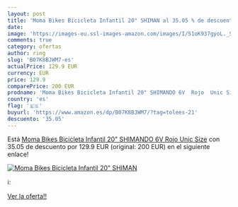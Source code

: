 ```yaml
---
layout: post
title: 'Moma Bikes Bicicleta Infantil 20" SHIMAN al 35.05 % de descuento'
date: 
image: 'https://images-eu.ssl-images-amazon.com/images/I/51oK937gyoL._SL200_.jpg'
comments: true
category: ofertas
author: ring
slug: 'B07K8BJWM7-es'
actualPrice: 129.9 EUR
currency: EUR
price: 129.9
comparePrice: 200 EUR
prodname: 'Moma Bikes Bicicleta Infantil 20" SHIMANDO 6V  Rojo  Unic Size'
country: 'es'
flag: '🇪🇸'
buyurl: 'https://www.amazon.es/dp/B07K8BJWM7/?tag=tolees-21'
descuento: '35.05'
---
```


Está [Moma Bikes Bicicleta Infantil 20" SHIMANDO 6V  Rojo  Unic Size](https://www.amazon.es/dp/B07K8BJWM7/?tag=tolees-21) con 35.05 de descuento por 129.9 EUR (original: 200 EUR) en el siguiente enlace!

[![Moma Bikes Bicicleta Infantil 20" SHIMAN](https://images-eu.ssl-images-amazon.com/images/I/51oK937gyoL._SL200_.jpg)](https://www.amazon.es/dp/B07K8BJWM7/?tag=tolees-21)

ℹ️:


[Ver la oferta!!](https://www.amazon.es/dp/B07K8BJWM7/?tag=tolees-21)

